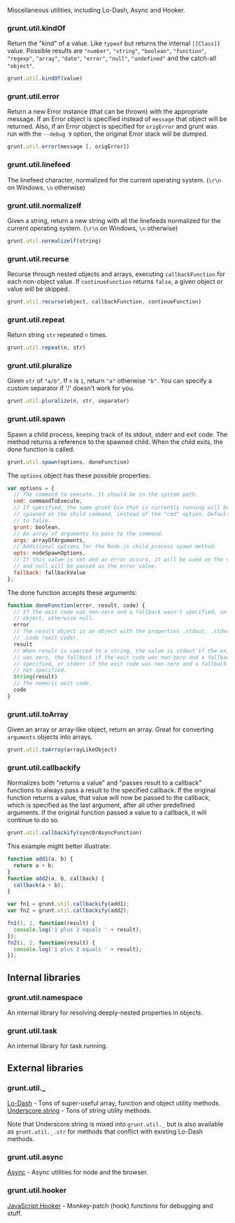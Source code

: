 Miscellaneous utilities, including Lo-Dash, Async and Hooker.

<a name="grunt-util-kindOf"></a>
### grunt.util.kindOf
Return the "kind" of a value. Like `typeof` but returns the internal `[[Class]]` value. Possible results are `"number"`, `"string"`, `"boolean"`, `"function"`, `"regexp"`, `"array"`, `"date"`, `"error"`, `"null"`, `"undefined"` and the catch-all `"object"`.

```js
grunt.util.kindOf(value)
```

<a name="grunt-util-error"></a>
### grunt.util.error
Return a new Error instance (that can be thrown) with the appropriate message. If an Error object is specified instead of `message` that object will be returned. Also, if an Error object is specified for `origError` and grunt was run with the `--debug 9` option, the original Error stack will be dumped.

```js
grunt.util.error(message [, origError])
```

<a name="grunt-util-linefeed"></a>
### grunt.util.linefeed
The linefeed character, normalized for the current operating system. (`\r\n` on Windows, `\n` otherwise)

<a name="grunt-util-normalizelf"></a>
### grunt.util.normalizelf
Given a string, return a new string with all the linefeeds normalized for the current operating system. (`\r\n` on Windows, `\n` otherwise)

```js
grunt.util.normalizelf(string)
```

<a name="grunt-util-recurse"></a>
### grunt.util.recurse
Recurse through nested objects and arrays, executing `callbackFunction` for each non-object value. If `continueFunction` returns `false`, a given object or value will be skipped.

```js
grunt.util.recurse(object, callbackFunction, continueFunction)
```

<a name="grunt-util-repeat"></a>
### grunt.util.repeat
Return string `str` repeated `n` times.

```js
grunt.util.repeat(n, str)
```

<a name="grunt-util-pluralize"></a>
### grunt.util.pluralize
Given `str` of `"a/b"`, If `n` is `1`, return `"a"` otherwise `"b"`. You can specify a custom separator if '/' doesn't work for you.

```js
grunt.util.pluralize(n, str, separator)
```

<a name="grunt-util-spawn"></a>
### grunt.util.spawn
Spawn a child process, keeping track of its stdout, stderr and exit code. The method returns a reference to the spawned child. When the child exits, the done function is called.

```js
grunt.util.spawn(options, doneFunction)
```

The `options` object has these possible properties:

```js
var options = {
  // The command to execute. It should be in the system path.
  cmd: commandToExecute,
  // If specified, the same grunt bin that is currently running will be
  // spawned as the child command, instead of the "cmd" option. Defaults
  // to false.
  grunt: boolean,
  // An array of arguments to pass to the command.
  args: arrayOfArguments,
  // Additional options for the Node.js child_process spawn method.
  opts: nodeSpawnOptions,
  // If this value is set and an error occurs, it will be used as the value
  // and null will be passed as the error value.
  fallback: fallbackValue
};
```

The done function accepts these arguments:

```js
function doneFunction(error, result, code) {
  // If the exit code was non-zero and a fallback wasn't specified, an Error
  // object, otherwise null.
  error
  // The result object is an object with the properties .stdout, .stderr, and
  // .code (exit code).
  result
  // When result is coerced to a string, the value is stdout if the exit code
  // was zero, the fallback if the exit code was non-zero and a fallback was
  // specified, or stderr if the exit code was non-zero and a fallback was
  // not specified.
  String(result)
  // The numeric exit code.
  code
}
```

<a name="grunt-util-toArray"></a>
### grunt.util.toArray
Given an array or array-like object, return an array. Great for converting `arguments` objects into arrays.

```js
grunt.util.toArray(arrayLikeObject)
```

<a name="grunt-util-callbackify"></a>
### grunt.util.callbackify
Normalizes both "returns a value" and "passes result to a callback" functions to always pass a result to the specified callback. If the original function returns a value, that value will now be passed to the callback, which is specified as the last argument, after all other predefined arguments. If the original function passed a value to a callback, it will continue to do so.

```js
grunt.util.callbackify(syncOrAsyncFunction)
```

This example might better illustrate:

```js
function add1(a, b) {
  return a + b;
}
function add2(a, b, callback) {
  callback(a + b);
}

var fn1 = grunt.util.callbackify(add1);
var fn2 = grunt.util.callbackify(add2);

fn1(1, 2, function(result) {
  console.log('1 plus 2 equals ' + result);
});
fn2(1, 2, function(result) {
  console.log('1 plus 2 equals ' + result);
});
```

## Internal libraries

<a name="grunt-util-namespace"></a>
### grunt.util.namespace
An internal library for resolving deeply-nested properties in objects.

<a name="grunt-util-task"></a>
### grunt.util.task
An internal library for task running.

## External libraries

<a name="grunt-util-_"></a>
### grunt.util._
[Lo-Dash](http://lodash.com/) - Tons of super-useful array, function and object utility methods.
[Underscore.string](https://github.com/epeli/underscore.string) - Tons of string utility methods.

Note that Underscore.string is mixed into `grunt.util._` but is also available as `grunt.util._.str` for methods that conflict with existing Lo-Dash methods.

<a name="grunt-util-async"></a>
### grunt.util.async
[Async](https://github.com/caolan/async) - Async utilities for node and the browser.

<a name="grunt-util-hooker"></a>
### grunt.util.hooker
[JavaScript Hooker](https://github.com/cowboy/javascript-hooker) - Monkey-patch (hook) functions for debugging and stuff.
